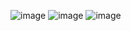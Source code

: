 
![image](https://user-images.githubusercontent.com/64083148/136509939-2f3d8c74-3c82-4dfd-916c-bb61aecaae84.png)
![image](https://user-images.githubusercontent.com/64083148/136509909-5cce9444-850b-443c-a601-7f02f1929f76.png)
![image](https://user-images.githubusercontent.com/64083148/136509996-04543bed-8df6-4968-a823-d744455aa7f1.png)

